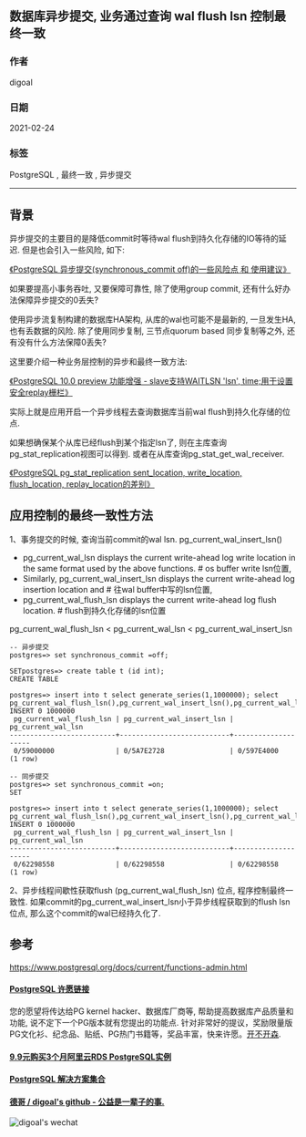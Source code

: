 ## 数据库异步提交, 业务通过查询 wal flush lsn 控制最终一致  
      
### 作者      
digoal      
      
### 日期      
2021-02-24      
      
### 标签      
PostgreSQL , 最终一致 , 异步提交        
      
----      
      
## 背景      
异步提交的主要目的是降低commit时等待wal flush到持久化存储的IO等待的延迟. 但是也会引入一些风险, 如下:    
  
[《PostgreSQL 异步提交(synchronous_commit off)的一些风险点 和 使用建议》](../202102/20210219_03.md)    
  
如果要提高小事务吞吐, 又要保障可靠性, 除了使用group commit, 还有什么好办法保障异步提交的0丢失?  
  
使用异步流复制构建的数据库HA架构, 从库的wal也可能不是最新的, 一旦发生HA, 也有丢数据的风险. 除了使用同步复制, 三节点quorum based 同步复制等之外, 还有没有什么方法保障0丢失?   
  
这里要介绍一种业务层控制的异步和最终一致方法:    
  
[《PostgreSQL 10.0 preview 功能增强 - slave支持WAITLSN 'lsn', time;用于设置安全replay栅栏》](../201703/20170312_18.md)    
  
实际上就是应用开启一个异步线程去查询数据库当前wal flush到持久化存储的位点.   
  
如果想确保某个从库已经flush到某个指定lsn了, 则在主库查询pg_stat_replication视图可以得到. 或者在从库查询pg_stat_get_wal_receiver.   
  
[《PostgreSQL pg_stat_replication sent_location, write_location, flush_location, replay_location的差别》](../201601/20160113_01.md)    
  
## 应用控制的最终一致性方法  
  
1、事务提交的时候, 查询当前commit的wal lsn.  pg_current_wal_insert_lsn()  
  
- pg_current_wal_lsn displays the current write-ahead log write location in the same format used by the above functions.  # os buffer write lsn位置,   
- Similarly, pg_current_wal_insert_lsn displays the current write-ahead log insertion location and  # 往wal buffer中写的lsn位置,   
- pg_current_wal_flush_lsn displays the current write-ahead log flush location. # flush到持久化存储的lsn位置  
  
pg_current_wal_flush_lsn < pg_current_wal_lsn < pg_current_wal_insert_lsn  
  
```  
-- 异步提交  
postgres=> set synchronous_commit =off;  
  
SETpostgres=> create table t (id int);  
CREATE TABLE  
  
postgres=> insert into t select generate_series(1,1000000); select pg_current_wal_flush_lsn(),pg_current_wal_insert_lsn(),pg_current_wal_lsn();  
INSERT 0 1000000  
 pg_current_wal_flush_lsn | pg_current_wal_insert_lsn | pg_current_wal_lsn   
--------------------------+---------------------------+--------------------  
 0/59000000               | 0/5A7E2728                | 0/597E4000  
(1 row)  
  
-- 同步提交  
postgres=> set synchronous_commit =on;  
SET  
  
postgres=> insert into t select generate_series(1,1000000); select pg_current_wal_flush_lsn(),pg_current_wal_insert_lsn(),pg_current_wal_lsn();  
INSERT 0 1000000  
 pg_current_wal_flush_lsn | pg_current_wal_insert_lsn | pg_current_wal_lsn   
--------------------------+---------------------------+--------------------  
 0/62298558               | 0/62298558                | 0/62298558  
(1 row)  
```  
  
2、异步线程间歇性获取flush (pg_current_wal_flush_lsn) 位点, 程序控制最终一致性.  如果commit的pg_current_wal_insert_lsn小于异步线程获取到的flush lsn位点, 那么这个commit的wal已经持久化了.  
  
## 参考  
https://www.postgresql.org/docs/current/functions-admin.html  
  
  
#### [PostgreSQL 许愿链接](https://github.com/digoal/blog/issues/76 "269ac3d1c492e938c0191101c7238216")
您的愿望将传达给PG kernel hacker、数据库厂商等, 帮助提高数据库产品质量和功能, 说不定下一个PG版本就有您提出的功能点. 针对非常好的提议，奖励限量版PG文化衫、纪念品、贴纸、PG热门书籍等，奖品丰富，快来许愿。[开不开森](https://github.com/digoal/blog/issues/76 "269ac3d1c492e938c0191101c7238216").  
  
  
#### [9.9元购买3个月阿里云RDS PostgreSQL实例](https://www.aliyun.com/database/postgresqlactivity "57258f76c37864c6e6d23383d05714ea")
  
  
#### [PostgreSQL 解决方案集合](https://yq.aliyun.com/topic/118 "40cff096e9ed7122c512b35d8561d9c8")
  
  
#### [德哥 / digoal's github - 公益是一辈子的事.](https://github.com/digoal/blog/blob/master/README.md "22709685feb7cab07d30f30387f0a9ae")
  
  
![digoal's wechat](../pic/digoal_weixin.jpg "f7ad92eeba24523fd47a6e1a0e691b59")
  
